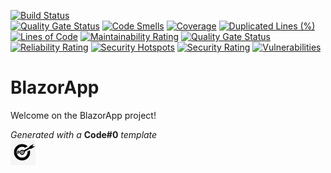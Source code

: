 [![Build Status](https://codefirst.iut.uca.fr/api/badges/najlae.lambaraa/BlazorApp/status.svg)](https://codefirst.iut.uca.fr/najlae.lambaraa/BlazorApp)  
[![Quality Gate Status](https://codefirst.iut.uca.fr/sonar/api/project_badges/measure?project=BlazorApp&metric=alert_status&token=2b2539745a19d7aab3edbdd1201aac24dbbc0c7a)](https://codefirst.iut.uca.fr/sonar/dashboard?id=BlazorApp)
[![Code Smells](https://codefirst.iut.uca.fr/sonar/api/project_badges/measure?project=BlazorApp&metric=code_smells&token=2b2539745a19d7aab3edbdd1201aac24dbbc0c7a)](https://codefirst.iut.uca.fr/sonar/dashboard?id=BlazorApp)
[![Coverage](https://codefirst.iut.uca.fr/sonar/api/project_badges/measure?project=BlazorApp&metric=coverage&token=2b2539745a19d7aab3edbdd1201aac24dbbc0c7a)](https://codefirst.iut.uca.fr/sonar/dashboard?id=BlazorApp)
[![Duplicated Lines (%)](https://codefirst.iut.uca.fr/sonar/api/project_badges/measure?project=BlazorApp&metric=duplicated_lines_density&token=2b2539745a19d7aab3edbdd1201aac24dbbc0c7a)](https://codefirst.iut.uca.fr/sonar/dashboard?id=BlazorApp)
[![Lines of Code](https://codefirst.iut.uca.fr/sonar/api/project_badges/measure?project=BlazorApp&metric=ncloc&token=2b2539745a19d7aab3edbdd1201aac24dbbc0c7a)](https://codefirst.iut.uca.fr/sonar/dashboard?id=BlazorApp)
[![Maintainability Rating](https://codefirst.iut.uca.fr/sonar/api/project_badges/measure?project=BlazorApp&metric=sqale_rating&token=2b2539745a19d7aab3edbdd1201aac24dbbc0c7a)](https://codefirst.iut.uca.fr/sonar/dashboard?id=BlazorApp)
[![Quality Gate Status](https://codefirst.iut.uca.fr/sonar/api/project_badges/measure?project=BlazorApp&metric=alert_status&token=2b2539745a19d7aab3edbdd1201aac24dbbc0c7a)](https://codefirst.iut.uca.fr/sonar/dashboard?id=BlazorApp)
[![Reliability Rating](https://codefirst.iut.uca.fr/sonar/api/project_badges/measure?project=BlazorApp&metric=reliability_rating&token=2b2539745a19d7aab3edbdd1201aac24dbbc0c7a)](https://codefirst.iut.uca.fr/sonar/dashboard?id=BlazorApp)
[![Security Hotspots](https://codefirst.iut.uca.fr/sonar/api/project_badges/measure?project=BlazorApp&metric=security_hotspots&token=2b2539745a19d7aab3edbdd1201aac24dbbc0c7a)](https://codefirst.iut.uca.fr/sonar/dashboard?id=BlazorApp)
[![Security Rating](https://codefirst.iut.uca.fr/sonar/api/project_badges/measure?project=BlazorApp&metric=security_rating&token=2b2539745a19d7aab3edbdd1201aac24dbbc0c7a)](https://codefirst.iut.uca.fr/sonar/dashboard?id=BlazorApp)
[![Vulnerabilities](https://codefirst.iut.uca.fr/sonar/api/project_badges/measure?project=BlazorApp&metric=vulnerabilities&token=2b2539745a19d7aab3edbdd1201aac24dbbc0c7a)](https://codefirst.iut.uca.fr/sonar/dashboard?id=BlazorApp)
# BlazorApp

Welcome on the BlazorApp project!  

  

_Generated with a_ **Code#0** _template_  
<img src="Documentation/doc_images/CodeFirst.png" height=40/>   